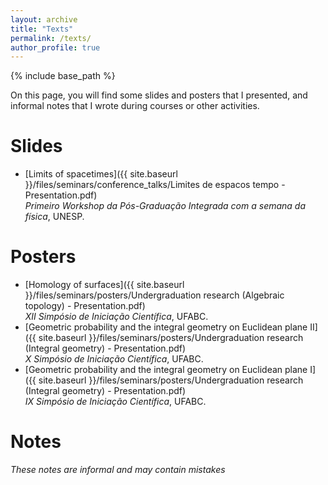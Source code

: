 ```yaml
---
layout: archive
title: "Texts"
permalink: /texts/
author_profile: true
---
```


{% include base_path %}

On this page, you will find some slides and posters that I presented, and informal notes that I wrote during courses or other activities.

#  Slides
- [Limits of spacetimes]({{ site.baseurl }}/files/seminars/conference_talks/Limites de espacos tempo - Presentation.pdf)<br>
_Primeiro Workshop da Pós-Graduação Integrada com a semana da física_, UNESP.

# Posters
- [Homology of surfaces]({{ site.baseurl }}/files/seminars/posters/Undergraduation research (Algebraic topology) - Presentation.pdf)<br>
_XII Simpósio de Iniciação Científica_, UFABC.
- [Geometric probability and the integral geometry on Euclidean plane II]({{ site.baseurl }}/files/seminars/posters/Undergraduation research (Integral geometry) - Presentation.pdf)<br>
_X Simpósio de Iniciação Científica_, UFABC.
- [Geometric probability and the integral geometry on Euclidean plane I]({{ site.baseurl }}/files/seminars/posters/Undergraduation research (Integral geometry) - Presentation.pdf)<br>
_IX Simpósio de Iniciação Científica_, UFABC.

# Notes
_These notes are informal and may contain mistakes_
